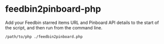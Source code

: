 feedbin2pinboard-php
====================

Add your Feedbin starred items URL and Pinboard API details to the start of the script, and then run from the command line.

```
/path/to/php ./feedbin2pinboard.php 
```
